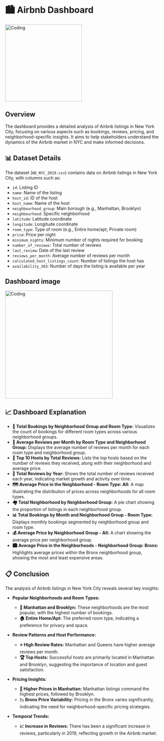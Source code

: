 # 🏙️ Airbnb Dashboard
<img width="250" alt="Coding" src="https://cdn.freebiesupply.com/logos/large/2x/airbnb-2-logo-svg-vector.svg">

## Overview
The dashboard provides a detailed analysis of Airbnb listings in New York City, focusing on various aspects such as bookings, reviews, pricing, and neighborhood-specific insights. It aims to help stakeholders understand the dynamics of the Airbnb market in NYC and make informed decisions.

## 📊 Dataset Details
The dataset (`AB_NYC_2019.csv`) contains data on Airbnb listings in New York City, with columns such as:
- `id`: Listing ID
- `name`: Name of the listing
- `host_id`: ID of the host
- `host_name`: Name of the host
- `neighbourhood_group`: Main borough (e.g., Manhattan, Brooklyn)
- `neighbourhood`: Specific neighborhood
- `latitude`: Latitude coordinate
- `longitude`: Longitude coordinate
- `room_type`: Type of room (e.g., Entire home/apt, Private room)
- `price`: Price per night
- `minimum_nights`: Minimum number of nights required for booking
- `number_of_reviews`: Total number of reviews
- `last_review`: Date of the last review
- `reviews_per_month`: Average number of reviews per month
- `calculated_host_listings_count`: Number of listings the host has
- `availability_365`: Number of days the listing is available per year

##  Dashboard image
<img width="350" alt="Coding" src="D:\tableau-project\airbnb-dashboard\Dashboard 1.png">

## 📈 Dashboard Explanation
- **🏨 Total Bookings by Neighborhood Group and Room Type:** Visualizes the count of bookings for different room types across various neighborhood groups.
- **📆 Average Reviews per Month by Room Type and Neighborhood Group:** Displays the average number of reviews per month for each room type and neighborhood group.
- **🏅 Top 10 Hosts by Total Reviews:** Lists the top hosts based on the number of reviews they received, along with their neighborhood and average price.
- **📅 Total Reviews by Year:** Shows the total number of reviews received each year, indicating market growth and activity over time.
- **🗺️ Average Price in the Neighborhood - Room Type: All:** A map illustrating the distribution of prices across neighborhoods for all room types.
- **🏘️ Total Neighborhood by Neighborhood Group:** A pie chart showing the proportion of listings in each neighborhood group.
- **📊 Total Bookings by Month and Neighborhood Group - Room Type:** Displays monthly bookings segmented by neighborhood group and room type.
- **💰 Average Price by Neighborhood Group - All:** A chart showing the average price per neighborhood group.
- **🏙️ Average Price in the Neighborhoods - Neighborhood Group: Bronx:** Highlights average prices within the Bronx neighborhood group, showing the most and least expensive areas.

## 📋 Conclusion
The analysis of Airbnb listings in New York City reveals several key insights:

- **Popular Neighborhoods and Room Types:**
  - **📍 Manhattan and Brooklyn:** These neighborhoods are the most popular, with the highest number of bookings.
  - **🏠 Entire Home/Apt:** The preferred room type, indicating a preference for privacy and space.

- **Review Patterns and Host Performance:**
  - **⭐ High Review Rates:** Manhattan and Queens have higher average reviews per month.
  - **🏆 Top Hosts:** Successful hosts are primarily located in Manhattan and Brooklyn, suggesting the importance of location and guest satisfaction.

- **Pricing Insights:**
  - **💸 Higher Prices in Manhattan:** Manhattan listings command the highest prices, followed by Brooklyn.
  - **📉 Bronx Price Variability:** Pricing in the Bronx varies significantly, indicating the need for neighborhood-specific pricing strategies.

- **Temporal Trends:**
  - **📈 Increase in Reviews:** There has been a significant increase in reviews, particularly in 2019, reflecting growth in the Airbnb market.
